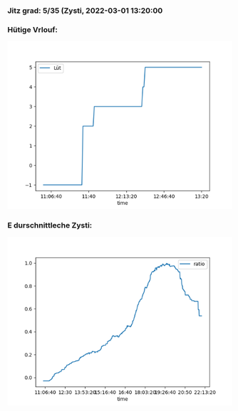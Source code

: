 ### Jitz grad: 5/35 (Zysti, 2022-03-01 13:20:00

### Hütige Vrlouf:
![Graph](Today.png)

### E durschnittleche Zysti:
![Graph](Zysti.png)
